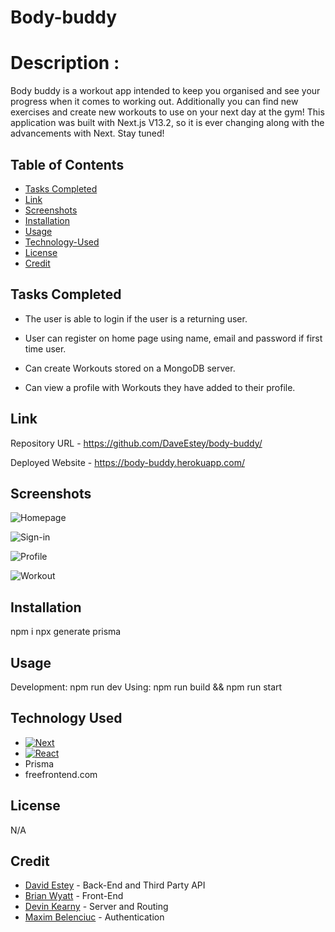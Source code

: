 # Body-buddy

# Description :
 
Body buddy is a workout app intended to keep you organised and see your progress when it comes to working out. Additionally you can find new exercises and create new workouts to use on your next day at the gym! This application was built with Next.js V13.2, so it is ever changing along with the advancements with Next. Stay tuned!  

## Table of Contents

  - [Tasks Completed](#TasksCompleted)
  - [Link](#Link)
  - [Screenshots](#Screenshots)
  - [Installation](#Installation)
  - [Usage](#Usage)
  - [Technology-Used](#TechnologyUsed)
  - [License](#License)
  - [Credit](#Credit)




## Tasks Completed

- The user is able to login if the user is a returning user.

- User can register on home page using name, email and password if first time user.

- Can create Workouts stored on a MongoDB server.

- Can view a profile with Workouts they have added to their profile.


## Link


Repository URL  - https://github.com/DaveEstey/body-buddy/

Deployed Website - https://body-buddy.herokuapp.com/

## Screenshots

![Homepage](https://user-images.githubusercontent.com/114950818/233516080-610a368c-ce57-4f40-b48b-ee409989af6a.png)

![Sign-in](https://user-images.githubusercontent.com/114950818/233516320-c0737fba-c90f-4be4-94c9-6cd7432107ed.png)

![Profile](https://user-images.githubusercontent.com/114950818/233516696-17d2317f-5a2a-4523-8d4c-d00aaf3a36ba.png)

![Workout](https://user-images.githubusercontent.com/114950818/233516503-019a5562-cbb2-4c75-82fd-d29b63cd197d.png)



## Installation

  npm i
  npx generate prisma
  
## Usage

  Development: npm run dev
  Using: npm run build && npm run start

## Technology Used

* [![Next][Next.js]][Next-url]
* [![React][React.js]][React-url]
* Prisma
* freefrontend.com

## License

N/A

## Credit

 - [David Estey](https://github.com/DaveEstey) - Back-End and Third Party API
 - [Brian Wyatt](https://github.com/Meduion) - Front-End
 - [Devin Kearny](https://github.com/Friduwulf) - Server and Routing
 - [Maxim Belenciuc](https://github.com/1nscape) - Authentication

<!-- MARKDOWN LINKS & IMAGES -->
<!-- https://www.markdownguide.org/basic-syntax/#reference-style-links -->
[Next.js]: https://img.shields.io/badge/next.js-000000?style=for-the-badge&logo=nextdotjs&logoColor=white
[Next-url]: https://nextjs.org/
[React.js]: https://img.shields.io/badge/React-20232A?style=for-the-badge&logo=react&logoColor=61DAFB
[React-url]: https://reactjs.org/
